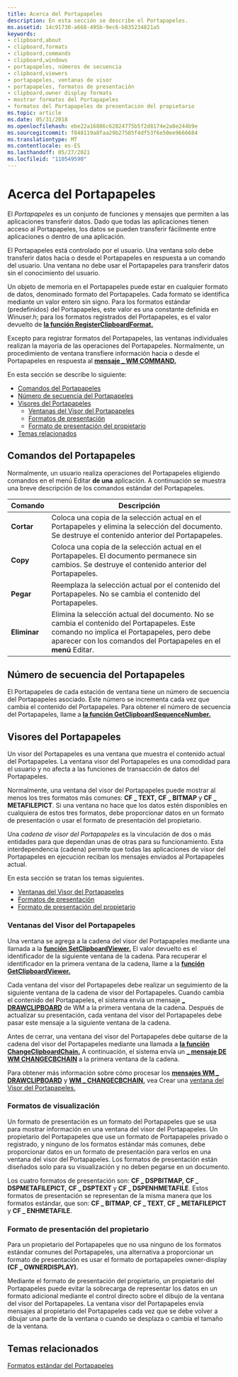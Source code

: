 ```yaml
---
title: Acerca del Portapapeles
description: En esta sección se describe el Portapapeles.
ms.assetid: 14c91730-a668-495b-9ec6-b835234821a5
keywords:
- clipboard,about
- clipboard,formats
- clipboard,commands
- clipboard,windows
- portapapeles, números de secuencia
- clipboard,viewers
- portapapeles, ventanas de visor
- portapapeles, formatos de presentación
- clipboard,owner display formats
- mostrar formatos del Portapapeles
- formatos del Portapapeles de presentación del propietario
ms.topic: article
ms.date: 05/31/2018
ms.openlocfilehash: ebe22a16886c62824775b5f2d8174e2a8e244b9e
ms.sourcegitcommit: f848119a8faa29b27585f4df53f6e50ee9666684
ms.translationtype: MT
ms.contentlocale: es-ES
ms.lasthandoff: 05/27/2021
ms.locfileid: "110549590"
---
```

# <a name="about-the-clipboard"></a>Acerca del Portapapeles

El *Portapapeles* es un conjunto de funciones y mensajes que permiten a las aplicaciones transferir datos. Dado que todas las aplicaciones tienen acceso al Portapapeles, los datos se pueden transferir fácilmente entre aplicaciones o dentro de una aplicación.

El Portapapeles está controlado por el usuario. Una ventana solo debe transferir datos hacia o desde el Portapapeles en respuesta a un comando del usuario. Una ventana no debe usar el Portapapeles para transferir datos sin el conocimiento del usuario.

Un objeto de memoria en el Portapapeles puede estar en cualquier formato de datos, denominado formato del Portapapeles. Cada formato se identifica mediante un valor entero sin signo. Para los formatos estándar (predefinidos) del Portapapeles, este valor es una constante definida en Winuser.h; para los formatos registrados del Portapapeles, es el valor devuelto de [**la función RegisterClipboardFormat.**](/windows/desktop/api/Winuser/nf-winuser-registerclipboardformata)

Excepto para registrar formatos del Portapapeles, las ventanas individuales realizan la mayoría de las operaciones del Portapapeles. Normalmente, un procedimiento de ventana transfiere información hacia o desde el Portapapeles en respuesta al [**mensaje \_ WM COMMAND.**](/windows/desktop/menurc/wm-command)

En esta sección se describe lo siguiente:

-   [Comandos del Portapapeles](#clipboard-commands)
-   [Número de secuencia del Portapapeles](#clipboard-sequence-number)
-   [Visores del Portapapeles](#clipboard-viewers)
    -   [Ventanas del Visor del Portapapeles](#clipboard-viewer-windows)
    -   [Formatos de presentación](#display-formats)
    -   [Formato de presentación del propietario](#owner-display-format)
-   [Temas relacionados](#related-topics)

## <a name="clipboard-commands"></a>Comandos del Portapapeles

Normalmente, un usuario realiza operaciones del Portapapeles eligiendo comandos en el menú Editar **de una** aplicación. A continuación se muestra una breve descripción de los comandos estándar del Portapapeles.



|  Comando        |  Descripción                                                                                                                                                                                                                 |
|------------|-------------------------------------------------------------------------------------------------------------------------------------------------------------------------------------------------------------------|
| **Cortar**    | Coloca una copia de la selección actual en el Portapapeles y elimina la selección del documento. Se destruye el contenido anterior del Portapapeles.                                                          |
| **Copy**   | Coloca una copia de la selección actual en el Portapapeles. El documento permanece sin cambios. Se destruye el contenido anterior del Portapapeles.                                                                      |
| **Pegar**  | Reemplaza la selección actual por el contenido del Portapapeles. No se cambia el contenido del Portapapeles.                                                                                                    |
| **Eliminar** | Elimina la selección actual del documento. No se cambia el contenido del Portapapeles. Este comando no implica el Portapapeles, pero debe aparecer con los comandos del Portapapeles en el **menú** Editar. |



 

## <a name="clipboard-sequence-number"></a>Número de secuencia del Portapapeles

El Portapapeles de cada estación de ventana tiene un número de secuencia del Portapapeles asociado. Este número se incrementa cada vez que cambia el contenido del Portapapeles. Para obtener el número de secuencia del Portapapeles, llame a [**la función GetClipboardSequenceNumber.**](/windows/desktop/api/Winuser/nf-winuser-getclipboardsequencenumber)

## <a name="clipboard-viewers"></a>Visores del Portapapeles

Un visor del Portapapeles es una ventana que muestra el contenido actual del Portapapeles. La ventana visor del Portapapeles es una comodidad para el usuario y no afecta a las funciones de transacción de datos del Portapapeles.

Normalmente, una ventana del visor del Portapapeles puede mostrar al menos los tres formatos más comunes: **CF \_ TEXT,** **CF \_ BITMAP** y **CF \_ METAFILEPICT**. Si una ventana no hace que los datos estén disponibles en cualquiera de estos tres formatos, debe proporcionar datos en un formato de presentación o usar el formato de presentación del propietario.

Una *cadena de visor del Portapapeles* es la vinculación de dos o más entidades para que dependan unas de otras para su funcionamiento. Esta interdependencia (cadena) permite que todas las aplicaciones de visor del Portapapeles en ejecución reciban los mensajes enviados al Portapapeles actual.

En esta sección se tratan los temas siguientes.

-   [Ventanas del Visor del Portapapeles](#clipboard-viewer-windows)
-   [Formatos de presentación](#display-formats)
-   [Formato de presentación del propietario](#owner-display-format)

### <a name="clipboard-viewer-windows"></a>Ventanas del Visor del Portapapeles

Una ventana se agrega a la cadena del visor del Portapapeles mediante una llamada a la [**función SetClipboardViewer.**](/windows/desktop/api/Winuser/nf-winuser-setclipboardviewer) El valor devuelto es el identificador de la siguiente ventana de la cadena. Para recuperar el identificador en la primera ventana de la cadena, llame a la [**función GetClipboardViewer.**](/windows/desktop/api/Winuser/nf-winuser-getclipboardviewer)

Cada ventana del visor del Portapapeles debe realizar un seguimiento de la siguiente ventana de la cadena de visor del Portapapeles. Cuando cambia el contenido del Portapapeles, el sistema envía un mensaje [**\_ DRAWCLIPBOARD**](wm-drawclipboard.md) de WM a la primera ventana de la cadena. Después de actualizar su presentación, cada ventana del visor del Portapapeles debe pasar este mensaje a la siguiente ventana de la cadena.

Antes de cerrar, una ventana del visor del Portapapeles debe quitarse de la cadena del visor del Portapapeles mediante una llamada a [**la función ChangeClipboardChain.**](/windows/desktop/api/Winuser/nf-winuser-changeclipboardchain) A continuación, el sistema envía un [**\_ mensaje DE WM CHANGECBCHAIN**](wm-changecbchain.md) a la primera ventana de la cadena.

Para obtener más información sobre cómo procesar los [**mensajes WM \_ DRAWCLIPBOARD**](wm-drawclipboard.md) y [**WM \_ CHANGECBCHAIN,**](wm-changecbchain.md) vea Crear una [ventana del Visor del Portapapeles.](using-the-clipboard.md)

### <a name="display-formats"></a>Formatos de visualización

Un formato de presentación es un formato del Portapapeles que se usa para mostrar información en una ventana del visor del Portapapeles. Un propietario del Portapapeles que use un formato de Portapapeles privado o registrado, y ninguno de los formatos estándar más comunes, debe proporcionar datos en un formato de presentación para verlos en una ventana del visor del Portapapeles. Los formatos de presentación están diseñados solo para su visualización y no deben pegarse en un documento.

Los cuatro formatos de presentación son: **CF \_ DSPBITMAP,** **CF \_ DSPMETAFILEPICT,** **CF \_ DSPTEXT** y **CF \_ DSPENHMETAFILE**. Estos formatos de presentación se representan de la misma manera que los formatos estándar, que son: **CF \_ BITMAP**, **CF \_ TEXT**, **CF \_ METAFILEPICT** y **CF \_ ENHMETAFILE**.

### <a name="owner-display-format"></a>Formato de presentación del propietario

Para un propietario del Portapapeles que no usa ninguno de los formatos estándar comunes del Portapapeles, una alternativa a proporcionar un formato de presentación es usar el formato de portapapeles owner-display **(CF \_ OWNERDISPLAY).**

Mediante el formato de presentación del propietario, un propietario del Portapapeles puede evitar la sobrecarga de representar los datos en un formato adicional mediante el control directo sobre el dibujo de la ventana del visor del Portapapeles. La ventana visor del Portapapeles envía mensajes al propietario del Portapapeles cada vez que se debe volver a dibujar una parte de la ventana o cuando se desplaza o cambia el tamaño de la ventana.

## <a name="related-topics"></a>Temas relacionados

<dl> <dt>

[Formatos estándar del Portapapeles](standard-clipboard-formats.md)
</dt> </dl>

 

 